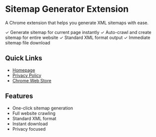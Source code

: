 # Sitemap Generator Extension

A Chrome extension that helps you generate XML sitemaps with ease.

✓ Generate sitemap for current page instantly
✓ Auto-crawl and create sitemap for entire website
✓ Standard XML format output
✓ Immediate sitemap file download

## Quick Links
- [Homepage](https://tunjingjing.github.io/sitemap-generator-extension/)
- [Privacy Policy](https://tunjingjing.github.io/sitemap-generator-extension/privacy.html)
- [Chrome Web Store](https://chrome.google.com/webstore/detail/[YOUR-EXTENSION-ID])

## Features
- One-click sitemap generation
- Full website crawling
- Standard XML format
- Instant download
- Privacy focused
